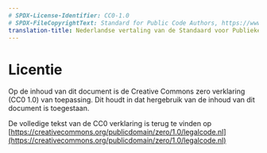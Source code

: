 ```yaml
---
# SPDX-License-Identifier: CC0-1.0
# SPDX-FileCopyrightText: Standard for Public Code Authors, https://www.standardforpubliccode.org/AUTHORS.html
translation-title: Nederlandse vertaling van de Standaard voor Publieke Code
---
```


# Licentie

Op de inhoud van dit document is de Creative Commons zero verklaring (CC0 1.0) van toepassing. Dit houdt in dat hergebruik van de inhoud van dit document is toegestaan.

De volledige tekst van de CC0 verklaring is terug te vinden op [https://creativecommons.org/publicdomain/zero/1.0/legalcode.nl](https://creativecommons.org/publicdomain/zero/1.0/legalcode.nl)
